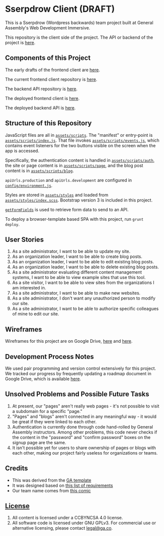# Sserpdrow Client (DRAFT)

This is a Sserpdrow (Wordpress backwards) team project built at General
Assembly's Web Development Immersive.

This repository is the client side of the project. The API or backend of the
project is [here](https://github.com/tautology-club/sserpdrow-backend).

## Components of this Project

The early drafts of the frontend client are [here](https://github.com/tautology-club/sserpdrow-client).

The current frontend client repository is [here](https://github.com/tautology-club/client-sserpdrow).

The backend API repository is [here](https://github.com/tautology-club/sserpdrow-backend).

The deployed frontend client is [here](https://tautology-club.github.io/client-sserpdrow/).

The deployed backend API is [here](https://pacific-lake-39293.herokuapp.com/).

## Structure of this Repository

JavaScript files are all in [`assets/scripts`](assets/scripts). The "manifest"
or entry-point is [`assets/scripts/index.js`](assets/scripts/index.js). That
file invokes [`assets/scripts/events.js`](assets/scripts/events.js), which
contains event listeners for the two buttons visible on the screen when the app
is accessed.

Specifically, the authentication content is handled in [`assets/scripts/auth`](assets/scripts/auth), the site or page content is in [`assets/scripts/page`](assets/scripts/page), and the blog post content is in [`assets/scripts/blog`](assets/scripts/blog).

`apiUrls.production` and `apiUrls.development` are configured in
[`config/environment.js`](config/environment.js).

Styles are stored in [`assets/styles`](assets/styles) and loaded
from [`assets/styles/index.scss`](assets/styles/index.scss). Bootstrap version 3 is
included in this project.

[`getFormFields`](get-form-fields.md) is used to retrieve form data to send to an
API.

To deploy a browser-template based SPA with this project, run `grunt deploy`.

## User Stories

1. As a site administrator, I want to be able to update my site.
1. As an organization leader, I want to be able to create blog posts.
1. As an organization leader, I want to be able to edit existing blog posts.
1. As an organization leader, I want to be able to delete existing blog posts.
1. As a site administrator evaluating different content management systems, I want to be able to view example sites that use this tool.
1. As a site visitor, I want to be able to view sites from the organizations I am interested in.
1. As a site administrator, I want to be able to make new websites.
1. As a site administrator, I don't want any unauthorized person to modify our site.
1. As a site administrator, I want to be able to authorize specific colleagues of mine to edit our site.

## Wireframes

Wireframes for this project are on Google Drive, [here](https://docs.google.com/drawings/d/1irH3c3WvMMT7n3ewwcO--vp8G1NGSM4-QmJzzwNBgM0/edit?usp=sharing) and [here](https://docs.google.com/drawings/d/1B6jhJp4S-Id1aO7_GPekVSkpiycK5AZuKGsAYDWzXgM/edit?usp=sharing).

## Development Process Notes

We used pair programming and version control extensively for this project. We
tracked our progress by frequently updating a roadmap document in Google Drive,
which is available [here](https://docs.google.com/document/d/1zdjX9aileNQHbDQVtufrlsvDyM5cQxRPhey_Hl8q9ao/edit?usp=sharing).

## Unsolved Problems and Possible Future Tasks

1. At present, our "pages" aren't really web pages - it's not possible to visit a subdomain for a specific "page."
1. "Pages" and "blogs" aren't connected in any meaningful way - it would be great if they were linked to each other.
1. Authentication is currently done through code hand-rolled by General Assembly instructors. Among other problems, this code never checks if the content in the "password" and "confirm password" boxes on the signup page are the same.
1. It isn't possible yet for users to share ownership of pages or blogs with each other, making our project fairly useless for organizations or teams.

## Credits

- This was derived from the [GA template](https://git.generalassemb.ly/ga-wdi-boston/browser-template)
- It was designed based on [this list of requirements](https://git.generalassemb.ly/ga-wdi-boston/team-project/blob/master/requirements.md)
- Our team name comes from [this comic](https://xkcd.com/703/)

## [License](LICENSE)

1. All content is licensed under a CC­BY­NC­SA 4.0 license.
1. All software code is licensed under GNU GPLv3. For commercial use or
    alternative licensing, please contact legal@ga.co.
